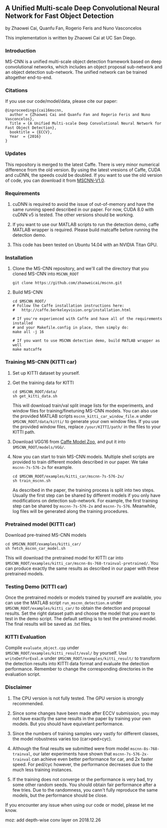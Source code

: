## A Unified Multi-scale Deep Convolutional Neural Network for Fast Object Detection

by Zhaowei Cai, Quanfu Fan, Rogerio Feris and Nuno Vasconcelos

This implementation is written by Zhaowei Cai at UC San Diego.

### Introduction

MS-CNN is a unified multi-scale object detection framework based on deep convolutional networks, which includes an object proposal sub-network and an object detection sub-network. The unified network can be trained altogether end-to-end. 

### Citations

If you use our code/model/data, please cite our paper:

    @inproceedings{cai16mscnn,
      author = {Zhaowei Cai and Quanfu Fan and Rogerio Feris and Nuno Vasconcelos},
      Title = {A Unified Multi-scale Deep Convolutional Neural Network for Fast Object Detection},
      booktitle = {ECCV},
      Year  = {2016}
    }

### Updates

This repository is merged to the latest Caffe. There is very minor numerical difference from the old version. By using the latest vresions of Caffe, CUDA and cuDNN, the speeds could be doubled. If you want to use the old version of code, you can download it from [MSCNN-V1.0](http://www.svcl.ucsd.edu/projects/mscnn/mscnn_v1.0.zip). 

### Requirements

1. cuDNN is required to avoid the issue of out-of-memory and have the same running speed described in our paper. For now, CUDA 8.0 with cuDNN v5 is tested. The other versions should be working.

2. If you want to use our MATLAB scripts to run the detection demo, caffe MATLAB wrapper is required. Please build matcaffe before running the detection demo. 

3. This code has been tested on Ubuntu 14.04 with an NVIDIA Titan GPU.

### Installation

1. Clone the MS-CNN repository, and we'll call the directory that you cloned MS-CNN into `MSCNN_ROOT`
    ```Shell
    git clone https://github.com/zhaoweicai/mscnn.git
    ```
  
2. Build MS-CNN
    ```Shell
    cd $MSCNN_ROOT/
    # Follow the Caffe installation instructions here:
    #   http://caffe.berkeleyvision.org/installation.html

    # If you're experienced with Caffe and have all of the requirements installed
    # and your Makefile.config in place, then simply do:
    make all -j 16

    # If you want to use MSCNN detection demo, build MATLAB wrapper as well
    make matcaffe
    ```

### Training MS-CNN (KITTI car)

1. Set up KITTI dataset by yourself.

2. Get the training data for KITTI
    ```Shell
    cd $MSCNN_ROOT/data/
    sh get_kitti_data.sh
    ```
    
    This will download train/val split image lists for the experiments, and window files for training/finetuning MS-CNN models. You can also use the provided MATLAB scripts `mscnn_kitti_car_window_file.m` under `$MSCNN_ROOT/data/kitti/` to generate your own window files. If you use the provided window files, replace `/your/KITTI/path/` in the files to your KITTI path.

3. Download VGG16 from [Caffe Model Zoo](https://github.com/BVLC/caffe/wiki/Model-Zoo), and put it into `$MSCNN_ROOT/models/VGG/`.

4. Now you can start to train MS-CNN models. Multiple shell scripts are provided to train different models described in our paper. We take `mscnn-7s-576-2x` for example. 
    ```Shell
    cd $MSCNN_ROOT/examples/kitti_car/mscnn-7s-576-2x/
    sh train_mscnn.sh
    ```
   As described in the paper, the training process is split into two steps. Usually the first step can be shared by different models if you only have modifications on detection sub-network. For example, the first training step can be shared by `mscnn-7s-576-2x` and `mscnn-7s-576`. Meanwhile, log files will be generated along the training procedures. 
 

### Pretrained model (KITTI car)

Download pre-trained MS-CNN models
```Shell
cd $MSCNN_ROOT/examples/kitti_car/
sh fetch_mscnn_car_model.sh
``` 
This will download the pretrained model for KITTI car into `$MSCNN_ROOT/examples/kitti_car/mscnn-8s-768-trainval-pretrained/`. You can produce exactly the same results as described in our paper with these pretrained models.

### Testing Demo (KITTI car)

Once the pretrained models or models trained by yourself are available, you can use the MATLAB script `run_mscnn_detection.m` under `$MSCNN_ROOT/examples/kitti_car/` to obtain the detection and proposal results. Set the right dataset path and choose the model that you want to test in the demo script. The default setting is to test the pretrained model. The final results will be saved as .txt files.

### KITTI Evaluation

Compile `evaluate_object.cpp` under `$MSCNN_ROOT/examples/kitti_result/eval/` by yourself. Use `writeDetForEval.m` under `$MSCNN_ROOT/examples/kitti_result/` to transform the detection results into KITTI data format and evaluate the detection performance. Remember to change the corresponding directories in the evaluation script. 

### Disclaimer

1. The CPU version is not fully tested. The GPU version is strongly recommended.
 
2. Since some changes have been made after ECCV submission, you may not have exactly the same results in the paper by training your own models. But you should have equivelant performance. 

3. Since the numbers of training samples vary vastly for different classes, the model robustness varies too (car>ped>cyc).

4. Although the final results we submitted were from model `mscnn-8s-768-trainval`, our later experiments have shown that `mscnn-7s-576-2x-trainval` can achieve even better performance for car, and 2x faster speed. For ped/cyc however, the performance decreases due to the much less training instances.  

5. If the training does not converge or the performance is very bad, try some other random seeds. You should obtain fair performance after a few tries. Due to the randomness, you cann't fully reproduce the same models, but the performance should be close.

If you encounter any issue when using our code or model, please let me know.

moz: add depth-wise conv layer on 2018.12.26

